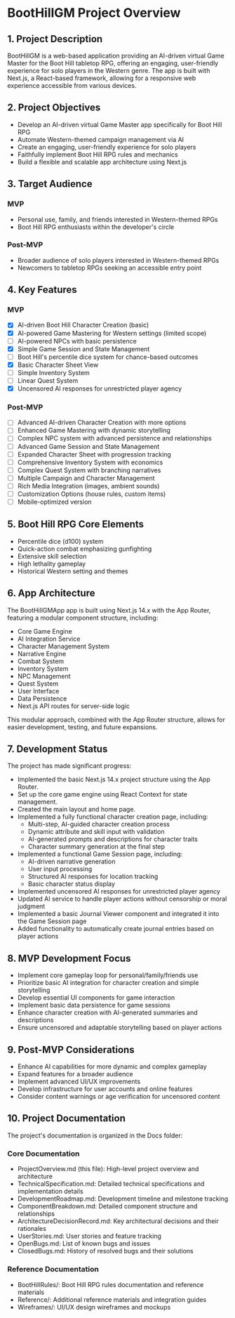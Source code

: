 # BootHillGM Project Overview

## 1. Project Description
BootHillGM is a web-based application providing an AI-driven virtual Game Master for the Boot Hill tabletop RPG, offering an engaging, user-friendly experience for solo players in the Western genre. The app is built with Next.js, a React-based framework, allowing for a responsive web experience accessible from various devices.

## 2. Project Objectives
- Develop an AI-driven virtual Game Master app specifically for Boot Hill RPG
- Automate Western-themed campaign management via AI
- Create an engaging, user-friendly experience for solo players
- Faithfully implement Boot Hill RPG rules and mechanics
- Build a flexible and scalable app architecture using Next.js

## 3. Target Audience
### MVP
- Personal use, family, and friends interested in Western-themed RPGs
- Boot Hill RPG enthusiasts within the developer's circle

### Post-MVP
- Broader audience of solo players interested in Western-themed RPGs
- Newcomers to tabletop RPGs seeking an accessible entry point

## 4. Key Features
### MVP
- [x] AI-driven Boot Hill Character Creation (basic)
- [x] AI-powered Game Mastering for Western settings (limited scope)
- [ ] AI-powered NPCs with basic persistence
- [x] Simple Game Session and State Management
- [ ] Boot Hill's percentile dice system for chance-based outcomes
- [x] Basic Character Sheet View
- [ ] Simple Inventory System
- [ ] Linear Quest System
- [x] Uncensored AI responses for unrestricted player agency

### Post-MVP
- [ ] Advanced AI-driven Character Creation with more options
- [ ] Enhanced Game Mastering with dynamic storytelling
- [ ] Complex NPC system with advanced persistence and relationships
- [ ] Advanced Game Session and State Management
- [ ] Expanded Character Sheet with progression tracking
- [ ] Comprehensive Inventory System with economics
- [ ] Complex Quest System with branching narratives
- [ ] Multiple Campaign and Character Management
- [ ] Rich Media Integration (images, ambient sounds)
- [ ] Customization Options (house rules, custom items)
- [ ] Mobile-optimized version

## 5. Boot Hill RPG Core Elements
- Percentile dice (d100) system
- Quick-action combat emphasizing gunfighting
- Extensive skill selection
- High lethality gameplay
- Historical Western setting and themes

## 6. App Architecture
The BootHillGMApp app is built using Next.js 14.x with the App Router, featuring a modular component structure, including:
- Core Game Engine
- AI Integration Service
- Character Management System
- Narrative Engine
- Combat System
- Inventory System
- NPC Management
- Quest System
- User Interface
- Data Persistence
- Next.js API routes for server-side logic

This modular approach, combined with the App Router structure, allows for easier development, testing, and future expansions.

## 7. Development Status
The project has made significant progress:
- Implemented the basic Next.js 14.x project structure using the App Router.
- Set up the core game engine using React Context for state management.
- Created the main layout and home page.
- Implemented a fully functional character creation page, including:
  - Multi-step, AI-guided character creation process
  - Dynamic attribute and skill input with validation
  - AI-generated prompts and descriptions for character traits
  - Character summary generation at the final step
- Implemented a functional Game Session page, including:
  - AI-driven narrative generation
  - User input processing
  - Structured AI responses for location tracking
  - Basic character status display
- Implemented uncensored AI responses for unrestricted player agency
- Updated AI service to handle player actions without censorship or moral judgment
- Implemented a basic Journal Viewer component and integrated it into the Game Session page
- Added functionality to automatically create journal entries based on player actions

## 8. MVP Development Focus
- Implement core gameplay loop for personal/family/friends use
- Prioritize basic AI integration for character creation and simple storytelling
- Develop essential UI components for game interaction
- Implement basic data persistence for game sessions
- Enhance character creation with AI-generated summaries and descriptions
- Ensure uncensored and adaptable storytelling based on player actions

## 9. Post-MVP Considerations
- Enhance AI capabilities for more dynamic and complex gameplay
- Expand features for a broader audience
- Implement advanced UI/UX improvements
- Develop infrastructure for user accounts and online features
- Consider content warnings or age verification for uncensored content

## 10. Project Documentation
The project's documentation is organized in the Docs folder:

### Core Documentation
- ProjectOverview.md (this file): High-level project overview and architecture
- TechnicalSpecification.md: Detailed technical specifications and implementation details
- DevelopmentRoadmap.md: Development timeline and milestone tracking
- ComponentBreakdown.md: Detailed component structure and relationships
- ArchitectureDecisionRecord.md: Key architectural decisions and their rationales
- UserStories.md: User stories and feature tracking
- OpenBugs.md: List of known bugs and issues
- ClosedBugs.md: History of resolved bugs and their solutions

### Reference Documentation
- BootHillRules/: Boot Hill RPG rules documentation and reference materials
- Reference/: Additional reference materials and integration guides
- Wireframes/: UI/UX design wireframes and mockups
